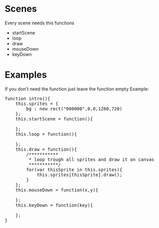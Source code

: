 # Scenes
Every scene needs this functions
* startScene
* loop
* draw
* mouseDown
* keyDown

# Examples
If you don't need the function just leave the function empty
Example:
<pre>
function intro(){
    this.sprites = {
        bg : new rect("000000",0,0,1280,720)    
    };
    this.startScene = function(){
    
    };
    this.loop = function(){
        
    };
    this.draw = function(){
        /***********
         * loop trough all sprites and draw it on canvas
         ***********/     
        for(var thisSprite in this.sprites){
            this.sprites[thisSprite].draw();       
        } 
    };
    this.mouseDown = function(x,y){
        
    };
    this.keyDown = function(key){
    
    };
}
</pre>
